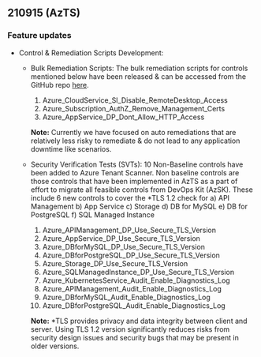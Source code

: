 ## 210915 (AzTS)

### Feature updates

* Control & Remediation Scripts Development:
    * Bulk Remediation Scripts:
    The bulk remediation scripts for controls mentioned below have been released & can be accessed from the GitHub repo [here](https://github.com/azsk/AzTS-docs/tree/main/Scripts/RemediationScripts).
        1. Azure_CloudService_SI_Disable_RemoteDesktop_Access
        2. Azure_Subscription_AuthZ_Remove_Management_Certs
        3. Azure_AppService_DP_Dont_Allow_HTTP_Access

        **Note:** Currently we have focused on auto remediations that are relatively less risky to remediate & do not lead to any  application downtime like scenarios. 

    * Security Verification Tests (SVTs):
    10 Non-Baseline controls have been added to Azure Tenant Scanner. Non baseline controls are those controls that have been implemented in AzTS as a part of effort to migrate all feasible controls from DevOps Kit (AzSK). These include 6 new controls to cover the *TLS 1.2 check for a) API Management b) App Service c) Storage d) DB for MySQL e) DB for PostgreSQL f) SQL Managed Instance
        1. Azure_APIManagement_DP_Use_Secure_TLS_Version
        2. Azure_AppService_DP_Use_Secure_TLS_Version
        3. Azure_DBforMySQL_DP_Use_Secure_TLS_Version
        4. Azure_DBforPostgreSQL_DP_Use_Secure_TLS_Version
        5. Azure_Storage_DP_Use_Secure_TLS_Version
        6. Azure_SQLManagedInstance_DP_Use_Secure_TLS_Version
        7. Azure_KubernetesService_Audit_Enable_Diagnostics_Log
        8. Azure_APIManagement_Audit_Enable_Diagnostics_Log
        9. Azure_DBforMySQL_Audit_Enable_Diagnostics_Log
        10. Azure_DBforPostgreSQL_Audit_Enable_Diagnostics_Log
        
        **Note:** *TLS provides privacy and data integrity between client and server. Using TLS 1.2 version significantly reduces risks from security design issues and security bugs that may be present in older versions. 